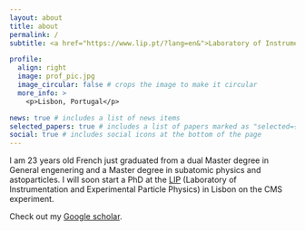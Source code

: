 ```yaml
---
layout: about
title: about
permalink: /
subtitle: <a href="https://www.lip.pt/?lang=en&">Laboratory of Instrumentation and Experimental Particle Physics</a>. CMS experiment. 

profile:
  align: right
  image: prof_pic.jpg
  image_circular: false # crops the image to make it circular
  more_info: >
    <p>Lisbon, Portugal</p>

news: true # includes a list of news items
selected_papers: true # includes a list of papers marked as "selected={true}"
social: true # includes social icons at the bottom of the page
---
```

I am 23 years old French just graduated from a dual Master degree in General engenering and a Master degree in subatomic physics and astoparticles. I will soon start a PhD at the [LIP](https://www.lip.pt/?lang=en&) (Laboratory of Instrumentation and Experimental Particle Physics) in Lisbon on the CMS experiment. 

Check out my [Google scholar](https://scholar.google.com/citations?user=dzpBFIUAAAAJ&hl=fr).

